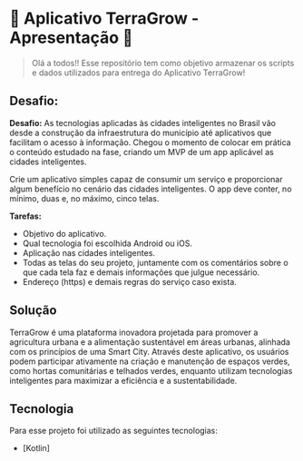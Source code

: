 # 🌱 Aplicativo TerraGrow - Apresentação 🌱
> Olá a todos!! Esse repositório tem como objetivo armazenar os scripts e dados utilizados para entrega do Aplicativo TerraGrow!

## Desafio:
**Desafio:** As tecnologias aplicadas às cidades inteligentes no Brasil vão desde a construção da infraestrutura do município até aplicativos que facilitam o acesso à informação. Chegou o momento de colocar em prática o conteúdo estudado na fase, criando um MVP de um app aplicável as cidades inteligentes.

Crie um aplicativo simples capaz de consumir um serviço e proporcionar algum benefício no cenário das cidades inteligentes. O app deve conter, no mínimo, duas e, no máximo, cinco telas.

**Tarefas:**
- Objetivo do aplicativo.
- Qual tecnologia foi escolhida Android ou iOS.
- Aplicação nas cidades inteligentes.
- Todas as telas do seu projeto, juntamente com os comentários sobre o que cada tela faz e demais informações que julgue necessário.
- Endereço (https) e demais regras do serviço caso exista.

## Solução
TerraGrow é uma plataforma inovadora projetada para promover a agricultura urbana e a alimentação sustentável em áreas urbanas, alinhada com os princípios de uma Smart City. Através deste aplicativo, os usuários podem participar ativamente na criação e manutenção de espaços verdes, como hortas comunitárias e telhados verdes, enquanto utilizam tecnologias inteligentes para maximizar a eficiência e a sustentabilidade.

## Tecnologia
Para esse projeto foi utilizado as seguintes tecnologias:
- [Kotlin] 
